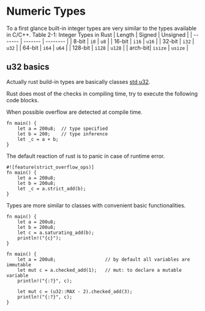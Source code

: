 # Numeric Types
To a first glance built-in integer types are very similar to the types available in C/C++.
<span class="caption">Table 2-1: Integer Types in Rust</span>
| Length  | Signed  | Unsigned |
| ------- | ------- | -------- |
| 8-bit   | `i8`    | `u8`     |
| 16-bit  | `i16`   | `u16`    |
| 32-bit  | `i32`   | `u32`    |
| 64-bit  | `i64`   | `u64`    |
| 128-bit | `i128`  | `u128`   |
| arch-bit| `isize` | `usize`  |

## u32 basics
Actually rust build-in types are basically classes [std u32](https://doc.rust-lang.org/std/primitive.u32.html).  

Rust does most of the checks in compiling time, try to execute the following code blocks.  

When possible overflow are detected at compile time.  
```rust,editable
fn main() {
    let a = 200u8;  // type specified
    let b = 200;    // type inference
    let _c = a + b;
}
```
The default reaction of rust is to panic in case of runtime error.  
```rust,editable
#![feature(strict_overflow_ops)]
fn main() {
    let a = 200u8;
    let b = 200u8;
    let _c = a.strict_add(b);
}
```

Types are more similar to classes with convenient basic functionalities.  
```rust,editable
fn main() {
    let a = 200u8;
    let b = 200u8;
    let c = a.saturating_add(b);
    println!("{c}");
}
```

```rust,editable
fn main() {
    let a = 200u8;                  // by default all variables are immutable
    let mut c = a.checked_add(1);   // mut: to declare a mutable variable
    println!("{:?}", c);

    let mut c = (u32::MAX - 2).checked_add(3);
    println!("{:?}", c);
}
```
